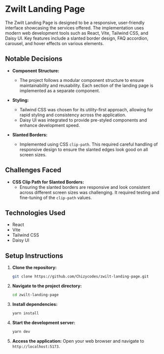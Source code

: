 # Zwilt Landing Page

The Zwilt Landing Page is designed to be a responsive, user-friendly interface showcasing the services offered. The implementation uses modern web development tools such as React, Vite, Tailwind CSS, and Daisy UI. Key features include a slanted border design, FAQ accordion, carousel, and hover effects on various elements.

## Notable Decisions

- **Component Structure:**
  - The project follows a modular component structure to ensure maintainability and reusability. Each section of the landing page is implemented as a separate component.

- **Styling:**
  - Tailwind CSS was chosen for its utility-first approach, allowing for rapid styling and consistency across the application.
  - Daisy UI was integrated to provide pre-styled components and enhance development speed.

- **Slanted Borders:**
  - Implemented using CSS `clip-path`. This required careful handling of responsive design to ensure the slanted edges look good on all screen sizes.

## Challenges Faced

- **CSS Clip Path for Slanted Borders:**
  - Ensuring the slanted borders are responsive and look consistent across different screen sizes was challenging. It required testing and fine-tuning of the `clip-path` values.

## Technologies Used

- React
- Vite
- Tailwind CSS
- Daisy UI

## Setup Instructions

1. **Clone the repository:**

    ```bash
    git clone https://github.com/Chizycodes/zwilt-landing-page.git
    ```

2. **Navigate to the project directory:**

    ```bash
    cd zwilt-landing-page
    ```

3. **Install dependencies:**

    ```bash
    yarn install
    ```

4. **Start the development server:**

    ```bash
    yarn dev
    ```

5. **Access the application:**
    Open your web browser and navigate to `http://localhost:5173`.
